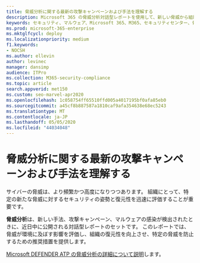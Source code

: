 ```yaml
---
title: 脅威分析に関する最新の攻撃キャンペーンおよび手法を理解する
description: Microsoft 365 の脅威分析対話型レポートを使用して、新しい脅威から組織のセキュリティの姿勢と復元性を評価します。
keywords: セキュリティ、マルウェア、Microsoft 365、M365、セキュリティセンター、脅威分析、Microsoft Defender ATP、サイバー、セキュリティに関する姿勢、最新の脅威
ms.prod: microsoft-365-enterprise
ms.mktglfcycl: deploy
ms.localizationpriority: medium
f1.keywords:
- NOCSH
ms.author: ellevin
author: levinec
manager: dansimp
audience: ITPro
ms.collection: M365-security-compliance
ms.topic: article
search.appverid: met150
ms.custom: seo-marvel-apr2020
ms.openlocfilehash: 1c058754ff65510ffd005a4017195bf0afa85eb0
ms.sourcegitcommit: a45cf8b887587a1810caf9afa354638e68ec5243
ms.translationtype: MT
ms.contentlocale: ja-JP
ms.lasthandoff: 05/05/2020
ms.locfileid: "44034048"
---
```

# <a name="understand-the-latest-attack-campaigns-and-techniques-with-threat-analytics"></a>脅威分析に関する最新の攻撃キャンペーンおよび手法を理解する 

サイバーの脅威は、より頻繁かつ高度になりつつあります。 組織にとって、特定の新たな脅威に対するセキュリティの姿勢と復元性を迅速に評価することが重要です。

**脅威分析**は、新しい手法、攻撃キャンペーン、マルウェアの感染が検出されたときに、近日中に公開される対話型レポートのセットです。 このレポートでは、脅威が環境に及ぼす影響を評価し、組織の復元性を向上させ、特定の脅威を防止するための推奨措置を提供します。

[Microsoft DEFENDER ATP の脅威分析の詳細について説明](https://docs.microsoft.com/windows/security/threat-protection/microsoft-defender-atp/threat-analytics)します。  
